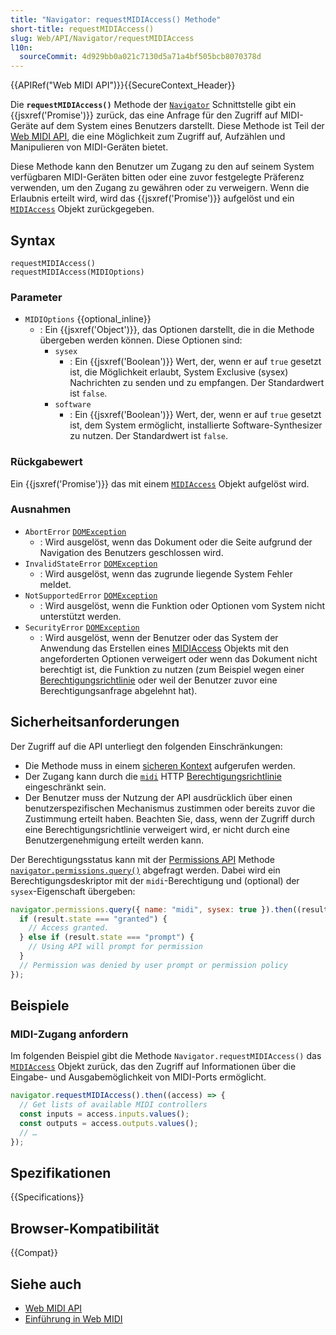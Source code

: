 ```yaml
---
title: "Navigator: requestMIDIAccess() Methode"
short-title: requestMIDIAccess()
slug: Web/API/Navigator/requestMIDIAccess
l10n:
  sourceCommit: 4d929bb0a021c7130d5a71a4bf505bcb8070378d
---
```


{{APIRef("Web MIDI API")}}{{SecureContext_Header}}

Die **`requestMIDIAccess()`** Methode der [`Navigator`](/de/docs/Web/API/Navigator) Schnittstelle gibt ein {{jsxref('Promise')}} zurück, das eine Anfrage für den Zugriff auf MIDI-Geräte auf dem System eines Benutzers darstellt. Diese Methode ist Teil der [Web MIDI API](/de/docs/Web/API/Web_MIDI_API), die eine Möglichkeit zum Zugriff auf, Aufzählen und Manipulieren von MIDI-Geräten bietet.

Diese Methode kann den Benutzer um Zugang zu den auf seinem System verfügbaren MIDI-Geräten bitten oder eine zuvor festgelegte Präferenz verwenden, um den Zugang zu gewähren oder zu verweigern. Wenn die Erlaubnis erteilt wird, wird das {{jsxref('Promise')}} aufgelöst und ein [`MIDIAccess`](/de/docs/Web/API/MIDIAccess) Objekt zurückgegeben.

## Syntax

```js-nolint
requestMIDIAccess()
requestMIDIAccess(MIDIOptions)
```

### Parameter

- `MIDIOptions` {{optional_inline}}
  - : Ein {{jsxref('Object')}}, das Optionen darstellt, die in die Methode übergeben werden können. Diese Optionen sind:
    - `sysex`
      - : Ein {{jsxref('Boolean')}} Wert, der, wenn er auf `true` gesetzt ist, die Möglichkeit erlaubt, System Exclusive (sysex) Nachrichten zu senden und zu empfangen. Der Standardwert ist `false`.
    - `software`
      - : Ein {{jsxref('Boolean')}} Wert, der, wenn er auf `true` gesetzt ist, dem System ermöglicht, installierte Software-Synthesizer zu nutzen. Der Standardwert ist `false`.

### Rückgabewert

Ein {{jsxref('Promise')}} das mit einem [`MIDIAccess`](/de/docs/Web/API/MIDIAccess) Objekt aufgelöst wird.

### Ausnahmen

- `AbortError` [`DOMException`](/de/docs/Web/API/DOMException)
  - : Wird ausgelöst, wenn das Dokument oder die Seite aufgrund der Navigation des Benutzers geschlossen wird.
- `InvalidStateError` [`DOMException`](/de/docs/Web/API/DOMException)
  - : Wird ausgelöst, wenn das zugrunde liegende System Fehler meldet.
- `NotSupportedError` [`DOMException`](/de/docs/Web/API/DOMException)
  - : Wird ausgelöst, wenn die Funktion oder Optionen vom System nicht unterstützt werden.
- `SecurityError` [`DOMException`](/de/docs/Web/API/DOMException)
  - : Wird ausgelöst, wenn der Benutzer oder das System der Anwendung das Erstellen eines [MIDIAccess](/de/docs/Web/API/MIDIAccess) Objekts mit den angeforderten Optionen verweigert oder wenn das Dokument nicht berechtigt ist, die Funktion zu nutzen (zum Beispiel wegen einer [Berechtigungsrichtlinie](/de/docs/Web/HTTP/Guides/Permissions_Policy) oder weil der Benutzer zuvor eine Berechtigungsanfrage abgelehnt hat).

## Sicherheitsanforderungen

Der Zugriff auf die API unterliegt den folgenden Einschränkungen:

- Die Methode muss in einem [sicheren Kontext](/de/docs/Web/Security/Secure_Contexts) aufgerufen werden.
- Der Zugang kann durch die [`midi`](/de/docs/Web/HTTP/Reference/Headers/Permissions-Policy/midi) HTTP [Berechtigungsrichtlinie](/de/docs/Web/HTTP/Guides/Permissions_Policy) eingeschränkt sein.
- Der Benutzer muss der Nutzung der API ausdrücklich über einen benutzerspezifischen Mechanismus zustimmen oder bereits zuvor die Zustimmung erteilt haben. Beachten Sie, dass, wenn der Zugriff durch eine Berechtigungsrichtlinie verweigert wird, er nicht durch eine Benutzergenehmigung erteilt werden kann.

Der Berechtigungsstatus kann mit der [Permissions API](/de/docs/Web/API/Permissions_API) Methode [`navigator.permissions.query()`](/de/docs/Web/API/Permissions/query) abgefragt werden. Dabei wird ein Berechtigungsdeskriptor mit der `midi`-Berechtigung und (optional) der `sysex`-Eigenschaft übergeben:

```js
navigator.permissions.query({ name: "midi", sysex: true }).then((result) => {
  if (result.state === "granted") {
    // Access granted.
  } else if (result.state === "prompt") {
    // Using API will prompt for permission
  }
  // Permission was denied by user prompt or permission policy
});
```

## Beispiele

### MIDI-Zugang anfordern

Im folgenden Beispiel gibt die Methode `Navigator.requestMIDIAccess()` das [`MIDIAccess`](/de/docs/Web/API/MIDIAccess) Objekt zurück, das den Zugriff auf Informationen über die Eingabe- und Ausgabemöglichkeit von MIDI-Ports ermöglicht.

```js
navigator.requestMIDIAccess().then((access) => {
  // Get lists of available MIDI controllers
  const inputs = access.inputs.values();
  const outputs = access.outputs.values();
  // …
});
```

## Spezifikationen

{{Specifications}}

## Browser-Kompatibilität

{{Compat}}

## Siehe auch

- [Web MIDI API](/de/docs/Web/API/Web_MIDI_API)
- [Einführung in Web MIDI](https://code.tutsplus.com/introduction-to-web-midi--cms-25220t)
